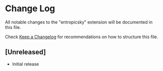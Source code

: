 # Change Log

All notable changes to the "entropicsky" extension will be documented in this file.

Check [Keep a Changelog](http://keepachangelog.com/) for recommendations on how to structure this file.

## [Unreleased]

- Initial release